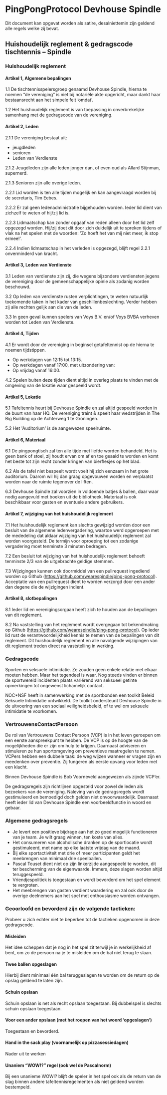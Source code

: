 # PingPongProtocol Devhouse Spindle

Dit document kan opgevat worden als satire, desalniettemin zijn geldend alle regels welke zij bevat.

## Huishoudelijk reglement & gedragscode tischtennis – Spindle

### Huishoudelijk reglement

#### Artikel 1, Algemene bepalingen

1.1 De tischtennis­spelersgroep genaamd Devhouse Spindle, hierna te noemen “de vereniging” is niet bij notariële akte opgericht, maar dankt haar bestaansrecht aan het simpele feit ‘omdat’.

1.2 Het huishoudelijk reglement is van toepassing in onverbrekelijke samenhang met de gedragscode van de vereniging.

#### Artikel 2, Leden

2.1.1 De vereniging bestaat uit:
  - jeugdleden
  - senioren
  - Leden van Verdienste

2.1.2 Jeugdleden zijn alle leden jonger dan, of even oud als Allard Stijnman, supernerd.

2.1.3 Senioren zijn alle overige leden.


2.2.1 Lid worden is ten alle tijden mogelijk en kan aangevraagd worden bij de secretaris, Tim Eebes.

2.2.2 Er zal geen ledenadministratie bijgehouden worden. Ieder lid dient van zichzelf te weten of hij/zij lid is.

2.2.3 Lidmaatschap kan zonder opgaaf van reden alleen door het lid zelf opgezegd worden. Hij/zij doet dit door zich duidelijk uit te spreken tijdens of vlak na het spelen met de woorden: 'Zo hoeft het van mij niet meer, ik stop ermee!'.

2.2.4 Indien lidmaatschap in het verleden is opgezegd, blijft regel 2.2.1 onverminderd van kracht.

#### Artikel 3, Leden van Verdienste

3.1 Leden van verdienste zijn zij, die wegens bijzondere verdiensten jegens de vereniging door de gemeenschappelijke opinie als zodanig worden beschouwd.

3.2 Op leden van verdienste rusten verplichtingen, te weten natuurlijk toekomende taken in het kader van geschillenbeslechting. Verder hebben zij alle rechten gelijk aan die van de leden.

3.3 In geen geval kunnen spelers van Voys B.V. en/of Voys BVBA verheven worden tot Leden van Verdienste.

#### Artikel 4, Tijden

4.1 Er wordt door de vereniging in beginsel getafeltennist op de hierna te noemen tijdstippen.

* Op werkdagen van 12:15 tot 13:15.
* Op werkdagen vanaf 17:00, met uitzondering van:
* Op vrijdag vanaf 16:00.

4.2 Spelen buiten deze tijden dient altijd in overleg plaats te vinden met de omgeving van de lokatie waar gespeeld wordt.

#### Artikel 5, Lokatie

5.1 Tafeltennis heurt bij Devhouse Spindle en zal altijd gespeeld worden in de buurt van haar HQ. De vereniging traint & speelt haar wedstrijden in The Big Building op de Achterweg 1 te Groningen. 

5.2 Het 'Auditorium' is de aangewezen speelruimte.

#### Artikel 6, Materiaal

6.1 De pingpongtisch zal ten alle tijde met liefde worden behandeld. Het is geen bank of stoel, zij houdt ervan om af en toe geaaid te worden en komt het beste tot zijn recht zonder kringen van bierflesjes op het blad.

6.2 Als de tafel niet bespeelt wordt voelt hij zich eenzaam in het grote auditorium. Daarom wil hij dan graag opgevouwen worden en verplaatst worden naar de ruimte tegenover de liften.

6.3 Devhouse Spindle zal voorzien in voldoende batjes & ballen, daar waar nodig aangevuld met boeken uit de bibliotheek. Materiaal is ook beschikbaar voor gasten en eventuele andere gebruikers.

#### Artikel 7, wijziging van het huishoudelijk reglement

7.1 Het huishoudelijk reglement kan slechts gewijzigd worden door een besluit van de algemene ledenvergadering, waartoe werd opgeroepen met de mededeling dat aldaar wijziging van het huishoudelijk reglement zal worden voorgesteld. De termijn voor oproeping tot een zodanige vergadering moet tenminste 3 minuten bedragen.

7.2 Een besluit tot wijziging van het huishoudelijk reglement behoeft tenminste 2/3 van de uitgebrachte geldige stemmen.

7.3 Wijzigingen kunnen ook doormiddel van een pullrequest ingediend worden op Github (https://github.com/wearespindle/ping-pong-protocol). Acceptatie van een pullrequest dient te worden verzorgd door een ander dan degene die de wijzigingen indient.

#### Artikel 8, slotbepalingen

8.1 Ieder lid en verenigingsorgaan heeft zich te houden aan de bepalingen van dit reglement.

8.2 Na vaststelling van het reglement wordt overgegaan tot bekendmaking op Github (https://github.com/wearespindle/ping-pong-protocol). Op ieder lid rust de verantwoordelijkheid kennis te nemen van de bepalingen van dit reglement. Dit huishoudelijk reglement en alle navolgende wijzigingen van dit reglement treden direct na vaststelling in werking.

### Gedragscode

Sporten en seksuele intimidatie. Ze zouden geen enkele relatie met elkaar moeten hebben. Maar het tegendeel is waar. Nog steeds vinden er binnen de sportwereld incidenten plaats variërend van seksueel getinte opmerkingen tot ongewenst lichamelijk contact.

NOC*NSF heeft in samenwerking met de sportbonden een toolkit Beleid Seksuele Intimidatie ontwikkeld. De toolkit ondersteunt Devhouse Spindle in de uitvoering van een sociaal veiligheidsbeleid, of te wel om seksuele intimidatie te voorkomen.

### VertrouwensContactPersoon

De rol van Vertrouwens Contact Persoon (VCP) is in het leven geroepen om een eerste aanspreekpunt te hebben. De VCP is op de hoogte van de mogelijkheden die er zijn om hulp te krijgen. Daarnaast adviseren en stimuleren ze hun sportomgeving om preventieve maatregelen te nemen. VCP­ers hebben een dubbele taak: de weg wijzen wanneer er vragen zijn en meedenken over preventie. Zij fungeren als eerste opvang voor leden met een klacht. 

Binnen Devhouse Spindle is Bob Voorneveld aangewezen als zijnde VCP’er.

De gedragsregels zijn richtlijnen opgesteld voor zowel de leden als bezoekers van de vereniging. Naleving van de gedragsregels wordt gestimuleerd en bemoedigd doch gelden niet onvoorwaardelijk. Daarnaast heeft ieder lid van Devhouse Spindle een voorbeeldfunctie in woord en gebaar.


### Algemene gedragsregels

* Je levert een positieve bijdrage aan het zo goed mogelijk functioneren van je team. Je wilt graag winnen, ten koste van alles.
* Het consumeren van alcoholische dranken op de sportlocatie wordt gestimuleerd, met name op elke laatste vrijdag van de maand.
* Bij elke sportactiviteit met drie of meer participanten geldt het meebrengen van minimaal drie speelballen.
* Pascal Touset dient niet op zijn linkerzijde aangespeeld te worden, dit ter bescherming van de eigenwaarde. Immers, deze slagen worden altijd teruggespeeld.
* Vriendjespolitiek is toegestaan en wordt bevorderd om het spel element te vergroten.
* Het meebrengen van gasten verdient waardering en zal ook door de overige deelnemers aan het spel met enthousiasme worden ontvangen.

### Geoorloofd en bevorderd zijn de volgende tactieken:

Probeer u zich echter niet te beperken tot de tactieken opgenomen in deze gedragscode.

#### Misleiden

Het idee scheppen dat je nog in het spel zit terwijl je in werkelijkheid af bent, om zo de persoon na je te misleiden om de bal niet terug te slaan.

#### Twee ballen opgeslagen
Hierbij dient minimaal één bal teruggeslagen te worden om de return op de opslag geldend te laten zijn.

#### Schuin opslaan
Schuin opslaan is net als recht opslaan toegestaan. Bij dubbelspel is slechts schuin opslaan toegestaan. 

#### Voor een ander opslaan (met het roepen van het woord ‘opgeslagen’)
Toegestaan en bevorderd. 

#### Hand in the sack play (voornamelijk op pizzasessie­dagen)
Nader uit te werken

#### Unaniem “WOW!?” regel (ook wel de Pascal­norm)
Bij een unanieme WOW!? blijft de speler in het spel ook als de return van de slag binnen andere tafeltennisregelmenten als niet geldend worden bestempeld. 
